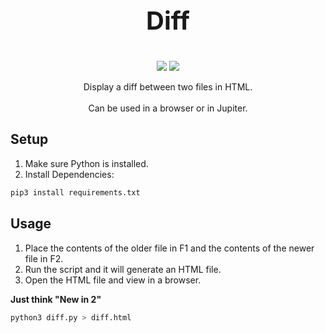 <h3 align="center" style="font-size: 40px;">Diff</h3>

<p align="center">
<img src="https://travis-ci.org/Justintime50/diff.svg?branch=master">
<img src="https://badges.frapsoft.com/os/mit/mit.svg?v=103">
</p>

<p align="center">Display a diff between two files in HTML.<br /><br />Can be used in a browser or in Jupiter.</p>


## Setup

1) Make sure Python is installed.
2) Install Dependencies:

```bash
pip3 install requirements.txt
```

## Usage

1) Place the contents of the older file in F1 and the contents of the newer file in F2. 
2) Run the script and it will generate an HTML file.
3) Open the HTML file and view in a browser.

**Just think "New in 2"**

```bash
python3 diff.py > diff.html
```
